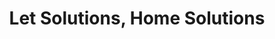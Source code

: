 ---
title: "Let Solutions, Home Solutions"
url: /canterbury/let-solutions-home-solutions/
shop: Immobilien
---